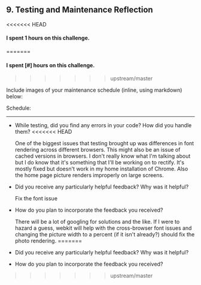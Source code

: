 ## 9. Testing and Maintenance Reflection

<<<<<<< HEAD
#### I spent 1 hours on this challenge.
=======
#### I spent [#] hours on this challenge.
>>>>>>> upstream/master

Include images of your maintenance schedule (inline, using markdown) below:

Schedule:

***
- While testing, did you find any errors in your code? How did you handle them?
<<<<<<< HEAD

  One of the biggest issues that testing brought up was differences in font rendering across different browsers. This might also be an issue of cached versions in browsers. I don't really know what I'm talking about but I do know that it's something that I'll be working on to rectify. It's mostly fixed but doesn't work in my home installation of Chrome. Also the home page picture renders improperly on large screens. 
  
- Did you receive any particularly helpful feedback? Why was it helpful?

  Fix the font issue
  
- How do you plan to incorporate the feedback you received?

  There will be a lot of googling for solutions and the like. If I were to hazard a guess, webkit will help with the cross-browser font issues and changing the picture width to a percent (if it isn't already?) should fix the photo rendering. 
=======
- Did you receive any particularly helpful feedback? Why was it helpful?
- How do you plan to incorporate the feedback you received?
>>>>>>> upstream/master
